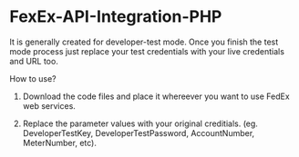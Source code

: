 # FexEx-API-Integration-PHP

It is generally created for developer-test mode. Once you finish the test mode process just replace your test credentials with your live credentials and URL too.

How to use?

1) Download the code files and place it whereever you want to use FedEx web services.

2) Replace the parameter values with your original creditials.
   (eg. DeveloperTestKey, DeveloperTestPassword, AccountNumber, MeterNumber, etc).

